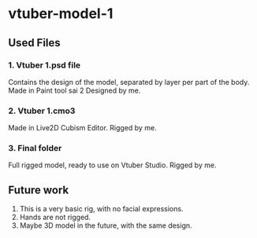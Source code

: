 # vtuber-model-1

## Used Files

### 1. Vtuber 1.psd file
Contains the design of the model, separated by layer per part of the body.
Made in Paint tool sai 2 
Designed by me.

### 2. Vtuber 1.cmo3
Made in Live2D Cubism Editor.
Rigged by me.

### 3. Final folder
Full rigged model, ready to use on Vtuber Studio.
Rigged by me.

## Future work
1. This is a very basic rig, with no facial expressions.
2. Hands are not rigged.
3. Maybe 3D model in the future, with the same design.